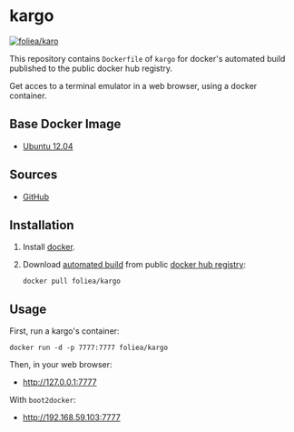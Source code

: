 # kargo
[![foliea/karo](http://dockeri.co/image/foliea/kargo)](https://registry.hub.docker.com/u/foliea/kargo/)

This repository contains `Dockerfile` of  `kargo` for docker's automated build
published to the public docker hub registry.

Get acces to a terminal emulator in a web browser, using
a docker container.

## Base Docker Image

* [Ubuntu 12.04](https://registry.hub.docker.com/_/ubuntu/)

## Sources

* [GitHub](https://github.com/foliea/kargo)

## Installation

1. Install [docker](http://www.docker.com).

2. Download [automated build](https://registry.hub.docker.com/u/foliea/kargo) from public 
[docker hub registry](https://registry.hub.docker.com/):

    `docker pull foliea/kargo`

## Usage

First, run a kargo's container:

    docker run -d -p 7777:7777 foliea/kargo
    

Then, in your web browser:

  * http://127.0.0.1:7777

With `boot2docker`:

  * http://192.168.59.103:7777
